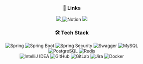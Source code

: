 
<h3 align="center"><b>🔗 Links</b></h3>
<div align = "center">
  <a href="https://olzlml.tistory.com/" target="_blank">
    <img src="https://img.shields.io/badge/Tistory-000000.svg?style=flat-square&logo=Tistory&logoColor=white"/>
  </a>
  <img alt="Notion" src ="https://img.shields.io/badge/Notion-000000.svg?&style=flat-square&logo=Notion&logoColor=white"/>
  <a href="https://www.instagram.com/1zzimy" target="_blank">
    <img src="https://img.shields.io/badge/Instagram-FF0069.svg?style=flat-square&logo=Instagram&logoColor=white"/>
  </a>
</div>
<h3 align="center"><b>🛠 Tech Stack</b></h3>
<div align = "center">
  <img alt="Spring" src ="https://img.shields.io/badge/Spring-6DB33F.svg?&style=flat-square&logo=Spring&logoColor=white"/>
  <img alt="Spring Boot" src ="https://img.shields.io/badge/Spring Boot-6DB33F.svg?&style=flat-square&logo=SpringBoot&logoColor=white"/>
  <img alt="Spring Security" src ="https://img.shields.io/badge/Spring Security-6DB33F.svg?&style=flat-square&logo=SpringSecurity&logoColor=white"/>
  <img alt="Swagger" src ="https://img.shields.io/badge/Swagger-85EA2D.svg?&style=flat-square&logo=swagger&logoColor=white"/>
  <img alt="MySQL" src ="https://img.shields.io/badge/MySQL-4479A1.svg?&style=flat-square&logo=MySQL&logoColor=white"/>
  <img alt="PostgreSQL" src ="https://img.shields.io/badge/PostgreSQL-4169E1.svg?&style=flat-square&logo=PostgreSQL&logoColor=white"/>
  <img alt="Redis" src ="https://img.shields.io/badge/Redis-FF4438.svg?&style=flat-square&logo=Redis&logoColor=white"/>
</div>
<div align="center">
  <img alt="IntelliJ IDEA" src ="https://img.shields.io/badge/IntelliJ IDEA-000000.svg?&style=flat-square&logo=intellijidea&logoColor=white"/>
  <img alt="GitHub" src ="https://img.shields.io/badge/GitHub-181717.svg?&style=flat-square&logo=GitHub&logoColor=white"/>
  <img alt="GitLab" src ="https://img.shields.io/badge/GitLab-FC6D26.svg?&style=flat-square&logo=GitLab&logoColor=white"/>
  <img alt="Jira" src ="https://img.shields.io/badge/Jira-0052CC.svg?&style=flat-square&logo=Jira&logoColor=white"/>
  <img alt="Docker" src ="https://img.shields.io/badge/Docker-2496ED.svg?&style=flat-square&logo=Docker&logoColor=white"/>
</div>
